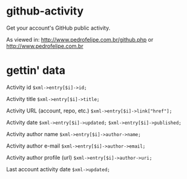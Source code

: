 github-activity
===============

Get your account's GitHub public activity.

As viewed in:
http://www.pedrofelipe.com.br/github.php or http://www.pedrofelipe.com.br

gettin' data
===============

Activity id
`$xml->entry[$i]->id;`

Activity title
`$xml->entry[$i]->title;`

Activity URL (account, repo, etc.)
`$xml->entry[$i]->link["href"];`

Activity date
`$xml->entry[$i]->updated;`
`$xml->entry[$i]->published;`

Activity author name
`$xml->entry[$i]->author->name;`

Activity author e-mail
`$xml->entry[$i]->author->email;`

Activity author profile (url)
`$xml->entry[$i]->author->uri;`

Last account activity date
`$xml->updated;`